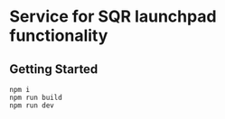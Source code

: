 
# Service for SQR launchpad functionality

## Getting Started

```text
npm i
npm run build
npm run dev
```